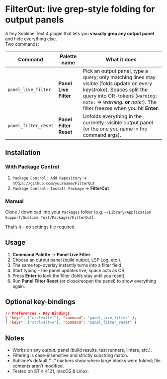 # FilterOut: live grep-style folding for output panels

A tiny Sublime Text 4 plugin that lets you **visually grep any output panel** and hide everything else.  
Two commands:

| Command | Palette name | What it does |
|---------|--------------|--------------|
| `panel_live_filter` | **Panel Live Filter** | Pick an output panel, type a query; only matching lines stay visible (folds update on every keystroke). Spaces split the query into OR-tokens (`warning:` `note:` ⇒ *warning:* **or** *note:*). The filter freezes when you hit **Enter**. |
| `panel_filter_reset` | **Panel Filter Reset** | Unfolds everything in the currently-visible output panel (or the one you name in the command args). |

## Installation

### With Package Control
1. `Package Control: Add Repository` → `https://github.com/yourname/FilterOut`  
2. `Package Control: Install Package` → **FilterOut**

### Manual
Clone / download into your `Packages` folder (e.g. `~/Library/Application Support/Sublime Text/Packages/FilterOut`).

That’s it – no settings file required.

## Usage

1. **Command Palette** → **Panel Live Filter**.  
2. Choose an output panel (build output, LSP Log, etc.).  
3. The same top-overlay instantly turns into a filter field.  
4. Start typing – the panel updates live; space acts as OR.  
5. Press **Enter** to lock the filter (folds stay until you reset).  
6. Run **Panel Filter Reset** (or close/reopen the panel) to show everything again.

## Optional key-bindings

```json
// Preferences ▸ Key Bindings
{ "keys": ["ctrl+alt+f"], "command": "panel_live_filter" },
{ "keys": ["ctrl+alt+u"], "command": "panel_filter_reset" }
```

## Notes

* Works on any *output.* panel (build results, test runners, linters, etc.).  
* Filtering is case-insensitive and strictly substring match.  
* Sublime’s default “…” markers show where large blocks were folded; file contents aren’t modified.  
* Tested on ST ≥ 4121, macOS & Linux.
